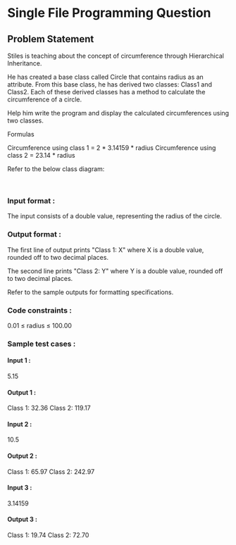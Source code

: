 # Single File Programming Question

## Problem Statement

Stiles is teaching about the concept of circumference through Hierarchical Inheritance.

He has created a base class called Circle that contains radius as an attribute. From this base class, he has derived two classes: Class1 and Class2. Each of these derived classes has a method to calculate the circumference of a circle.

Help him write the program and display the calculated circumferences using two classes.

Formulas

Circumference using class 1 = 2 * 3.14159 * radius
Circumference using class 2 = 23.14 * radius

Refer to the below class diagram:

﻿

### Input format :

The input consists of a double value, representing the radius of the circle.

### Output format :

The first line of output prints "Class 1: X" where X is a double value, rounded off to two decimal places.

The second line prints "Class 2: Y" where Y is a double value, rounded off to two decimal places.

Refer to the sample outputs for formatting specifications.

### Code constraints :

0.01 ≤ radius ≤ 100.00

### Sample test cases :

#### Input 1 :

5.15

#### Output 1 :

Class 1: 32.36
Class 2: 119.17

#### Input 2 :

10.5

#### Output 2 :

Class 1: 65.97
Class 2: 242.97

#### Input 3 :

3.14159

#### Output 3 :

Class 1: 19.74
Class 2: 72.70
